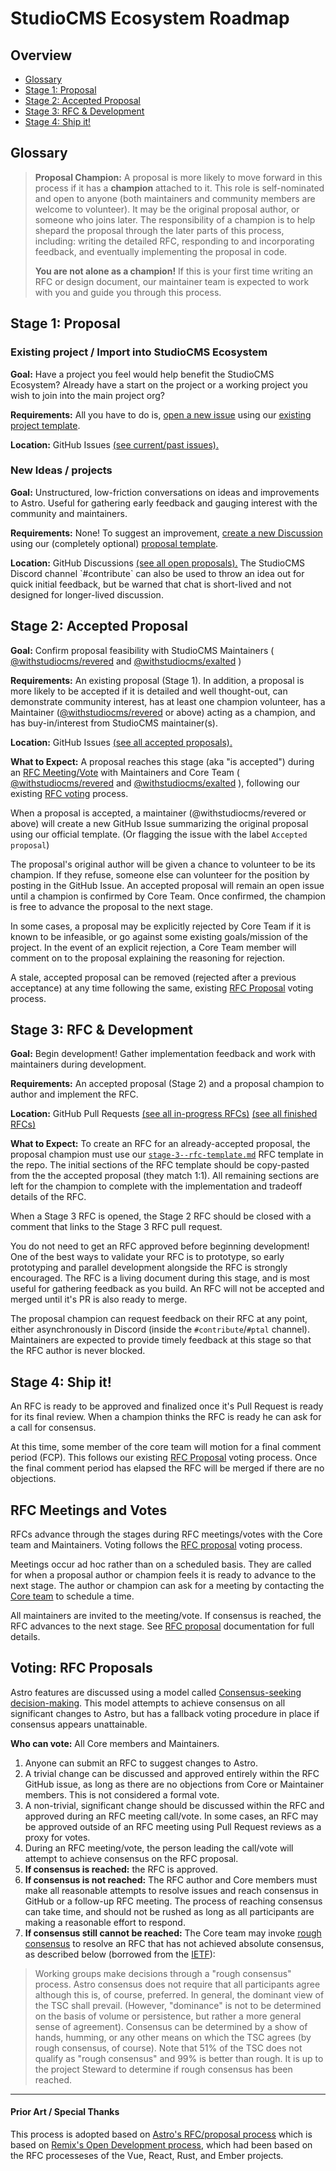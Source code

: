 # StudioCMS Ecosystem Roadmap

## Overview

- [Glossary](#glossary)
- [Stage 1: Proposal](#stage-1-proposal)
- [Stage 2: Accepted Proposal](#stage-2-accepted-proposal)
- [Stage 3: RFC \& Development](#stage-3-rfc--development)
- [Stage 4: Ship it!](#stage-4-ship-it)

## Glossary

> **Proposal Champion:** A proposal is more likely to move forward in this process if it has a **champion** attached to it. This role is self-nominated and open to anyone (both maintainers and community members are welcome to volunteer). It may be the original proposal author, or someone who joins later. The responsibility of a champion is to help shepard the proposal through the later parts of this process, including: writing the detailed RFC, responding to and incorporating feedback, and eventually implementing the proposal in code.
>
> **You are not alone as a champion!** If this is your first time writing an RFC or design document, our maintainer team is expected to work with you and guide you through this process.

## Stage 1: Proposal

### Existing project / Import into StudioCMS Ecosystem

**Goal:** Have a project you feel would help benefit the StudioCMS Ecosystem? Already have a start on the project or a working project you wish to join into the main project org?

**Requirements:** All you have to do is, [open a new issue](https://github.com/withstudiocms/roadmap/issues) using our [existing project template]().

**Location:** GitHub Issues [(see current/past issues).](https://github.com/withstudiocms/roadmap/issues)

### New Ideas / projects

**Goal:** Unstructured, low-friction conversations on ideas and improvements to Astro. Useful for gathering early feedback and gauging interest with the community and maintainers.

**Requirements:** None! To suggest an improvement, [create a new Discussion](https://github.com/withstudiocms/roadmap/discussions) using our (completely optional) [proposal template](https://github.com/withstudiocms/roadmap/discussions/new?category=proposal).

**Location:** GitHub Discussions [(see all open proposals).]([https://github.com/withstudiocms/roadmap/discussions](https://github.com/withstudiocms/roadmap/discussions/categories/proposal)) The StudioCMS Discord channel `#contribute` can also be used to throw an idea out for quick initial feedback, but be warned that chat is short-lived and not designed for longer-lived discussion.

## Stage 2: Accepted Proposal

**Goal:** Confirm proposal feasibility with StudioCMS Maintainers ( [@withstudiocms/revered](https://github.com/orgs/withstudiocms/teams/revered) and [@withstudiocms/exalted](https://github.com/orgs/withstudiocms/teams/exalted) )

**Requirements:** An existing proposal (Stage 1). In addition, a proposal is more likely to be accepted if it is detailed and well thought-out, can demonstrate community interest, has at least one champion volunteer, has a Maintainer ([@withstudiocms/revered](https://github.com/orgs/withstudiocms/teams/revered) or above) acting as a champion, and has buy-in/interest from StudioCMS maintainer(s).

**Location:** GitHub Issues [(see all accepted proposals).](https://github.com/withstudiocms/roadmap/issues)

**What to Expect:** A proposal reaches this stage (aka "is accepted") during an [RFC Meeting/Vote](#rfc-meetings-and-votes) with Maintainers and Core Team ( [@withstudiocms/revered](https://github.com/orgs/withstudiocms/teams/revered) and [@withstudiocms/exalted](https://github.com/orgs/withstudiocms/teams/exalted) ), following our existing [RFC voting](#voting-rfc-proposals) process.

When a proposal is accepted, a maintainer (@withstudiocms/revered or above) will create a new GitHub Issue summarizing the original proposal using our official template. (Or flagging the issue with the label `Accepted proposal`)

The proposal's original author will be given a chance to volunteer to be its champion. If they refuse, someone else can volunteer for the position by posting in the GitHub Issue. An accepted proposal will remain an open issue until a champion is confirmed by Core Team. Once confirmed, the champion is free to advance the proposal to the next stage.

In some cases, a proposal may be explicitly rejected by Core Team if it is known to be infeasible, or go against some existing goals/mission of the project. In the event of an explicit rejection, a Core Team member will comment on to the proposal explaining the reasoning for rejection.

A stale, accepted proposal can be removed (rejected after a previous acceptance) at any time following the same, existing [RFC Proposal](#voting-rfc-proposals) voting process.

## Stage 3: RFC & Development

**Goal:** Begin development! Gather implementation feedback and work with maintainers during development.

**Requirements:** An accepted proposal (Stage 2) and a proposal champion to author and implement the RFC.

**Location:** GitHub Pull Requests [(see all in-progress RFCs)](https://github.com/withstudiocms/roadmap/pulls) [(see all finished RFCs)](https://github.com/studiocms/roadmap/tree/main/proposals)

**What to Expect:** To create an RFC for an already-accepted proposal, the proposal champion must use our [`stage-3--rfc-template.md`](./stage-3--rfc-template.md?plain-1) RFC template in the repo. The initial sections of the RFC template should be copy-pasted from the the accepted proposal (they match 1:1). All remaining sections are left for the champion to complete with the implementation and tradeoff details of the RFC.

When a Stage 3 RFC is opened, the Stage 2 RFC should be closed with a comment that links to the Stage 3 RFC pull request.

You do not need to get an RFC approved before beginning development! One of the best ways to validate your RFC is to prototype, so early prototyping and parallel development alongside the RFC is strongly encouraged. The RFC is a living document during this stage, and is most useful for gathering feedback as you build. An RFC will not be accepted and merged until it's PR is also ready to merge.

The proposal champion can request feedback on their RFC at any point, either asynchronously in Discord (inside the `#contribute`/`#ptal` channel). Maintainers are expected to provide timely feedback at this stage so that the RFC author is never blocked.

## Stage 4: Ship it!

An RFC is ready to be approved and finalized once it's Pull Request is ready for its final review. When a champion thinks the RFC is ready he can ask for a call for consensus.

At this time, some member of the core team will motion for a final comment period (FCP). This follows our existing [RFC Proposal](#voting-rfc-proposals) voting process. Once the final comment period has elapsed the RFC will be merged if there are no objections.

## RFC Meetings and Votes

RFCs advance through the stages during RFC meetings/votes with the Core team and Maintainers. Voting follows the [RFC proposal](#voting-rfc-proposals) voting process.

Meetings occur ad hoc rather than on a scheduled basis. They are called for when a proposal author or champion feels it is ready to advance to the next stage. The author or champion can ask for a meeting by contacting the [Core team](https://github.com/orgs/withstudiocms/teams/exalted) to schedule a time.

All maintainers are invited to the meeting/vote. If consensus is reached, the RFC advances to the next stage. See [RFC proposal](#voting-rfc-proposals) documentation for full details.

## Voting: RFC Proposals

Astro features are discussed using a model called [Consensus-seeking decision-making](https://en.wikipedia.org/wiki/Consensus-seeking_decision-making). This model attempts to achieve consensus on all significant changes to Astro, but has a fallback voting procedure in place if consensus appears unattainable.

**Who can vote:** All Core members and Maintainers.

1. Anyone can submit an RFC to suggest changes to Astro.
2. A trivial change can be discussed and approved entirely within the RFC GitHub issue, as long as there are no objections from Core or Maintainer members. This is not considered a formal vote.
3. A non-trivial, significant change should be discussed within the RFC and approved during an RFC meeting call/vote. In some cases, an RFC may be approved outside of an RFC meeting using Pull Request reviews as a proxy for votes.
4. During an RFC meeting/vote, the person leading the call/vote will attempt to achieve consensus on the RFC proposal.
5. **If consensus is reached:** the RFC is approved.
6. **If consensus is not reached:** The RFC author and Core members must make all reasonable attempts to resolve issues and reach consensus in GitHub or a follow-up RFC meeting. The process of reaching consensus can take time, and should not be rushed as long as all participants are making a reasonable effort to respond.
7. **If consensus still cannot be reached:** The Core team may invoke [rough consensus](https://en.wikipedia.org/wiki/Rough_consensus) to resolve an RFC that has not achieved absolute consensus, as described below (borrowed from the [IETF](https://datatracker.ietf.org/doc/html/rfc2418)):

> Working groups make decisions through a "rough consensus" process. Astro consensus does not require that all participants agree although this is, of course, preferred. In general, the dominant view of the TSC shall prevail. (However, "dominance" is not to be determined on the basis of volume or persistence, but rather a more general sense of agreement). Consensus can be determined by a show of hands, humming, or any other means on which the TSC agrees (by rough consensus, of course). Note that 51% of the TSC does not qualify as "rough consensus" and 99% is better than rough. It is up to the project Steward to determine if rough consensus has been reached.

---

#### Prior Art / Special Thanks

This process is adopted based on [Astro's RFC/proposal process](https://github.com/withastro/roadmap) which is based on [Remix's Open Development process](https://remix.run/blog/open-development), which had been based on the RFC processeses of the Vue, React, Rust, and Ember projects.
